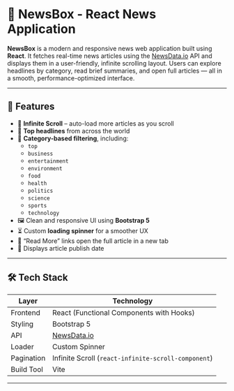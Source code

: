 # 📰 NewsBox - React News Application

**NewsBox** is a modern and responsive news web application built using **React**. It fetches real-time news articles using the [NewsData.io](https://newsdata.io/) API and displays them in a user-friendly, infinite scrolling layout. Users can explore headlines by category, read brief summaries, and open full articles — all in a smooth, performance-optimized interface.

---

## 🚀 Features

- 🔄 **Infinite Scroll** – auto-load more articles as you scroll
- 🔎 **Top headlines** from across the world
- 📂 **Category-based filtering**, including:
  - `top`
  - `business`
  - `entertainment`
  - `environment`
  - `food`
  - `health`
  - `politics`
  - `science`
  - `sports`
  - `technology`
- 🖼️ Clean and responsive UI using **Bootstrap 5**
- ⏳ Custom **loading spinner** for a smoother UX
- 🔗 “Read More” links open the full article in a new tab
- 📅 Displays article publish date

---

## 🛠️ Tech Stack

| Layer     | Technology            |
|-----------|------------------------|
| Frontend  | React (Functional Components with Hooks) |
| Styling   | Bootstrap 5            |
| API       | [NewsData.io](https://newsdata.io/) |
| Loader    | Custom Spinner         |
| Pagination | Infinite Scroll (`react-infinite-scroll-component`) |
| Build Tool | Vite                  |

---


